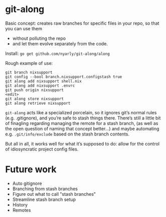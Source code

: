# git-along

Basic concept: creates raw branches for specific files in your repo, so that you can use them
* without polluting the repo
* and let them evolve separately from the code.

Install: `go get github.com/nyarly/git-along/along`

Rough example of use:

```
git branch nixsupport
git config --bool branch.nixsupport.configstash true
git along add nixsupport shell.nix
git along add nixsupport .envrc
git push origin nixsupport
<edit>
git along store nixsupport
git along retrieve nixsupport
```

`git-along` acts like a specialized porcelain,
so it ignores git’s normal rules (e.g. .gitignore),
and you’re safe to stash things there.
There’s still a little bit of finagling regarding
managing the remote for a stash branch,
(as well as the open question of naming that concept better…)
and maybe automating e.g. `.git/info/exclude` based on the stash branch contents.

But all in all, it works well for what it’s supposed to do: allow for the control of idiosyncratic project config files.

# Future work

* Auto gitignore
* Branching from stash branches
* Figure out what to call "stash branches"
* Streamline stash branch setup
* History
* Remotes
